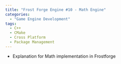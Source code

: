 ```yaml
---
title: "Frost Forge Engine #10 - Math Engine"
categories:
  - "Game Engine Development"
tags:
  - C++
  - CMake
  - Cross Platform
  - Package Management
---
```


- Explanation for Math implementation in Frostforge